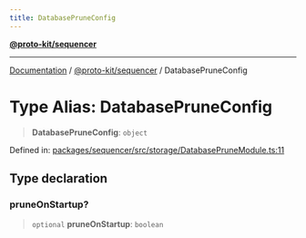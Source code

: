 ```yaml
---
title: DatabasePruneConfig
---
```


[**@proto-kit/sequencer**](../README.md)

***

[Documentation](../../../README.md) / [@proto-kit/sequencer](../README.md) / DatabasePruneConfig

# Type Alias: DatabasePruneConfig

> **DatabasePruneConfig**: `object`

Defined in: [packages/sequencer/src/storage/DatabasePruneModule.ts:11](https://github.com/proto-kit/framework/blob/4d6b3b6da51b3edee0fbf25ce72c1f59ec61e891/packages/sequencer/src/storage/DatabasePruneModule.ts#L11)

## Type declaration

### pruneOnStartup?

> `optional` **pruneOnStartup**: `boolean`
